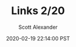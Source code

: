 ---
layout: podcast
title: "Links 2/20"
author: Scott Alexander
description: https://slatestarcodex.com/2020/02/19/links-2-20/
date: 2020-02-19 22:14:00 PST
length: 3457246
duration: 864
guid: links-2-20
---